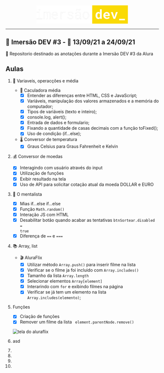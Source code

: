<span style="display:block;width:300px; margin:0 auto">![logo alura](./assets/img/imersaodev.svg)</span>

---

## :goggles: Imersão DEV #3 - :calendar: 13/09/21 a 24/09/21

:page_with_curl: Repositorio destinado as anotações durante a Imersão DEV #3 da Alura

## Aulas

1. :1234: Variaveis, operacções e média
   - :abacus: Caculadora média
     - [x] Entender as diferenças entre HTML, CSS e JavaScript;
     - [x] Variáveis, manipulação dos valores armazenados e a memória do computador;
     - [x] Tipos de variáveis (texto e inteiro);
     - [x] console.log, alert();
     - [x] Entrada de dados e formulario;
     - [x] Fixando a quantidade de casas decimais com a função toFixed();
     - [x] Uso de condição (if...else);
   - :thermometer: Conversor de temperatura
     - [x] Graus Celsius para Graus Fahrenheit e Kelvin
2. :moneybag: Conversor de moedas
   - [x] Interagindo com usuário através do input
   - [x] Utilização de funções
   - [x] Exibir resultado na tela
   - [x] Uso de API para solicitar cotação atual da moeda DOLLAR e EURO
3. :crystal_ball: O mentalista
   - [x] Mias if...else if...else
   - [x] Função <code>Math.random()</code>
   - [x] Interação JS com HTML
   - [x] Desabilitar botão quando acabar as tentativas <code>btnSortear.disabled = true</code>
   - [x] Diferença de <code>==</code> e <code>===</code>
4. :books: Array, list
   - :clapper: AluraFlix
     - [x] Utilizar método <code>Array.push()</code> para inserir filme na lista
     - [x] Verificar se o filme ja foi incluido com <code>Array.includes()</code>
     - [x] Tamanho da lista <code>Array.length</code>
     - [x] Selecionar elementos <code>Array\[element]</code>
     - [x] Interarindo com <code>for</code> e exibindo filmes na página
     - [x] Verificar se já tem um elemento na lista <code>Array.includes(elemento)</code>;
5.  Funções
      - [x] Criação de funções
      - [x] Remover um filme da lista <code> element.parentNode.remove()</code>

      ![tela do aluraflix](040-aluraflix/home-aluraflix.gif)

6. asd
7. 
8. 
9. 
10. 
